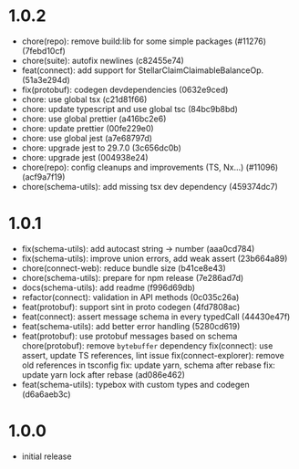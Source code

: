 # 1.0.2

-   chore(repo): remove build:lib for some simple packages (#11276) (7febd10cf)
-   chore(suite): autofix newlines (c82455e74)
-   feat(connect): add support for StellarClaimClaimableBalanceOp. (51a3e294d)
-   fix(protobuf): codegen devdependencies (0632e9ced)
-   chore: use global tsx (c21d81f66)
-   chore: update typescript and use global tsc (84bc9b8bd)
-   chore: use global prettier (a416bc2e6)
-   chore: update prettier (00fe229e0)
-   chore: use global jest (a7e68797d)
-   chore: upgrade jest to 29.7.0 (3c656dc0b)
-   chore: upgrade jest (004938e24)
-   chore(repo): config cleanups and improvements (TS, Nx...) (#11096) (acf9a7f19)
-   chore(schema-utils): add missing tsx dev dependency (459374dc7)

# 1.0.1

-   fix(schema-utils): add autocast string -> number (aaa0cd784)
-   fix(schema-utils): improve union errors, add weak assert (23b664a89)
-   chore(connect-web): reduce bundle size (b41ce8e43)
-   chore(schema-utils): prepare for npm release (7e286ad7d)
-   docs(schema-utils): add readme (f996d69db)
-   refactor(connect): validation in API methods (0c035c26a)
-   feat(protobuf): support sint in proto codegen (4fd7808ac)
-   feat(connect): assert message schema in every typedCall (44430e47f)
-   feat(schema-utils): add better error handling (5280cd619)
-   feat(protobuf): use protobuf messages based on schema chore(protobuf): remove `bytebuffer` dependency fix(connect): use assert, update TS references, lint issue fix(connect-explorer): remove old references in tsconfig fix: update yarn, schema after rebase fix: update yarn lock after rebase (ad086e462)
-   feat(schema-utils): typebox with custom types and codegen (d6a6aeb3c)

# 1.0.0

-   initial release
